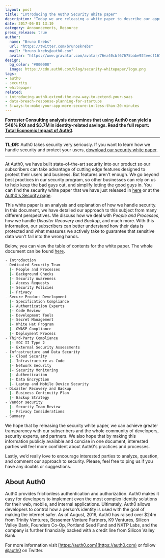 ```yaml
---
layout: post
title: "Introducing the Auth0 Security White paper"
description: "Today we are releasing a white paper to describe our approach to security so that our subscribers can understand how their data is protected"
date: 2017-06-01 13:10
category: Announcements, Resource
press_release: true
author:
  name: "Bruno Krebs"
  url: "https://twitter.com/brunoskrebs"
  mail: "bruno.krebs@auth0.com"
  avatar: "https://www.gravatar.com/avatar/76ea40cbf67675babe924eecf167b9b8?s=60"
design:
  bg_color: "#000000"
  image: https://cdn.auth0.com/blog/security-whitepaper/logo.png
tags:
- auth0
- security
- whitepaper
related:
- introducing-auth0-extend-the-new-way-to-extend-your-saas
- data-breach-response-planning-for-startups
- 5-ways-to-make-your-app-more-secure-in-less-than-20-minutes
---
```


<div class="alert alert-info alert-icon">
  <i class="icon-budicon-500"></i>
  <strong>Forrester Consulting analysis determines that using Auth0 can yield a 548% ROI and $3.7M in identity-related savings. Read the full report: <a href="https://resources.auth0.com/forrester-tei-research-case-study/">Total Economic Impact of Auth0</a>.</strong>
</div>

---

**TL;DR:** Auth0 takes security very seriously. If you want to learn how we handle security and protect your users, [download our security white paper](https://cdn.auth0.com/website/security/auth0s-information-security-wp.pdf).

---


At Auth0, we have built state-of-the-art security into our product so our subscribers can take advantage of cutting edge features designed to protect their users and business. But features aren't enough. We go beyond best practices in our security program, so other businesses can rely on us to help keep the bad guys out, and simplify letting the good guys in. You can find the security white paper that we have just released in [here](https://cdn.auth0.com/website/security/auth0s-information-security-wp.pdf) or at the [Auth0's Security page](https://auth0.com/security).

This white paper is an analysis and explanation of how we handle security. In this document, we have detailed our approach to this subject from many different perspectives. We discuss how we deal with *People and Processes*, how we handle *Disaster Recovery and Backup*, and much more. With this information, our subscribers can better understand how their data is protected and what measures we actively take to guarantee that sensitive data won't fall into the wrong hands.

Below, you can view the table of contents for the white paper. The whole document can be found [here](https://cdn.auth0.com/website/security/auth0s-information-security.pdf).

```bash
- Introduction
- Dedicated Security Team
  |- People and Processes
  |- Background Checks
  |- Security Awareness
  |- Access Requests
  |- Security Policies
  |- Privacy
- Secure Product Development
  |- Specification Compliance
  |- Authentication Experts
  |- Code Review
  |- Development Tools
  |- Secret Management
  |- White Hat Program
  |- OWASP Compliance
  |- Deployment Process
- Third-Party Compliance
  |- SOC II Type 2
  |- External Security Assessments
- Infrastructure and Data Security
  |- Cloud Security
  |- Infrastructure as Code
  |- Network Security
  |- Security Monitoring
  |- Authentication
  |- Data Encryption
  |- Laptop and Mobile Device Security
- Disaster Recovery and Backup
  |- Business Continuity Plan
  |- Backup Strategy
- Vendor security
  |- Security Team Review
  |- Privacy Considerations
- Summary
```

We hope that by releasing the security white paper, we can achieve greater transparency with our subscribers and the whole community of developers, security experts, and partners. We also hope that by making this information publicly available and concise in one document, interested parties will feel more confident about Auth0's practices and processes.

Lastly, we’d really love to encourage interested parties to analyze, question, and comment our approach to security. Please, feel free to ping us if you have any doubts or suggestions.

## About Auth0

Auth0 provides frictionless authentication and authorization. Auth0 makes it easy for developers to implement even the most complex identity solutions for their web, mobile, and internal applications. Ultimately, Auth0 allows developers to control how a person’s identity is used with the goal of making the internet safer. As of August, 2016, Auth0 has raised over $24m from Trinity Ventures, Bessemer Venture Partners, K9 Ventures, Silicon Valley Bank, Founders Co-Op, Portland Seed Fund and NXTP Labs, and the company is further financially backed with a credit line from Silicon Valley Bank.

For more information visit [https://auth0.com](https://auth0.com) or follow [@auth0](https://twitter.com/auth0) on Twitter.
